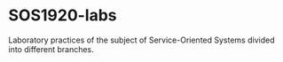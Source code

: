 # SOS1920-labs

Laboratory practices of the subject of Service-Oriented Systems divided into different branches.


